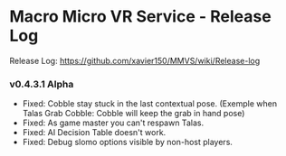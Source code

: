 # Macro Micro VR Service - Release Log
Release Log: https://github.com/xavier150/MMVS/wiki/Release-log

###  v0.4.3.1 Alpha

- Fixed: Cobble stay stuck in the last contextual pose. (Exemple when Talas Grab Cobble: Cobble will keep the grab in hand pose)
- Fixed: As game master you can't respawn Talas.
- Fixed: AI Decision Table doesn't work.
- Fixed: Debug slomo options visible by non-host players.
